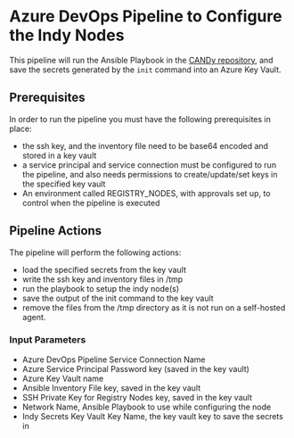 # Azure DevOps Pipeline to Configure the Indy Nodes

This pipeline will run the Ansible Playbook in the [CANDy repository](https://github.com/CQEN-QDCE/Candy), and save the secrets generated by the `init` command into an Azure Key Vault.

## Prerequisites

In order to run the pipeline you must have the following prerequisites in place:

* the ssh key, and the inventory file need to be base64 encoded and stored
  in a key vault
* a service principal and service connection must be configured to run the
  pipeline, and also needs permissions to create/update/set keys in the
  specified key vault
* An environment called REGISTRY_NODES, with approvals set up, to control
  when the pipeline is executed

## Pipeline Actions

The pipeline will perform the following actions:

* load the specified secrets from the key vault
* write the ssh key and inventory files in /tmp
* run the playbook to setup the indy node(s)
* save the output of the init command to the key vault
* remove the files from the /tmp directory as it is not run on a self-hosted agent.

### Input Parameters

* Azure DevOps Pipeline Service Connection Name
* Azure Service Principal Password key (saved in the key vault)
* Azure Key Vault name
* Ansible Inventory File key, saved in the key vault
* SSH Private Key for Registry Nodes key, saved in the key vault
* Network Name, Ansible Playbook to use while configuring the node
* Indy Secrets Key Vault Key Name, the key vault key to save the secrets in
